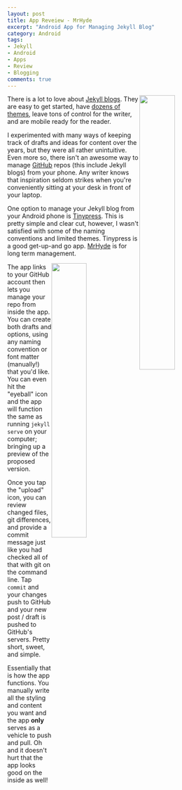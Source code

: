 ```yaml
---
layout: post
title: App Reveiew - MrHyde
excerpt: "Android App for Managing Jekyll Blog"
category: Android
tags:
- Jekyll
- Android
- Apps
- Review
- Blogging
comments: true
---
```


<a href="https://play.google.com/store/apps/details?id=org.faudroids.mrhyde"><img style="float: right; height: auto; width: 40%" src="https://lh3.googleusercontent.com/CKhNDih6W6pnyVsaeFsbZGrhVcGPZXC3vhlVRENf3cPJthpNP1SnQNS3WyxHZkN053aJ=w300-rw"></a>

There is a lot to love about [Jekyll blogs](http://jekyllrb.com/).  They are easy to get started, have [dozens of themes](http://jekyllthemes.org/), leave tons of control for the writer, and are mobile ready for the reader.

I experimented with many ways of keeping track of drafts and ideas for content over the years, but they were all rather unintuitive.  Even more so, there isn't an awesome way to manage [GitHub](https://www.github.com) repos (this include Jekyll blogs) from your phone.  Any writer knows that inspiration seldom strikes when you're conveniently sitting at your desk in front of your laptop.

One option to manage your Jekyll blog from your Android phone is [Tinypress](https://play.google.com/store/apps/details?id=co.tinypress.android).  This is pretty simple and clear cut, however, I wasn't satisfied with some of the naming conventions and limited themes.  Tinypress is a good get-up-and go app.  [MrHyde](https://play.google.com/store/apps/details?id=org.faudroids.mrhyde) is for long term management.

<img style="float: right; height: auto; width: 40%" src="http://drive.google.com/uc?export=view&id=0B2RH_BSaD6YPUWNHQmVMYUFpY3c">

The app links to your GitHub account then lets you manage your repo from inside the app.  You can create both drafts and options, using any naming convention or font matter (manually!) that you'd like.  You can even hit the "eyeball" icon and the app will function the same as running ```jekyll serve``` on your computer; bringing up a preview of the proposed version.

Once you tap the "upload" icon, you can review changed files, git differences, and provide a commit message just like you had checked all of that with git on the command line. Tap ```commit``` and your changes push to GitHub and your new post / draft is pushed to GitHub's servers.  Pretty short, sweet, and simple.


Essentially that is how the app functions.  You manually write all the styling and content you want and the app **only** serves as a vehicle to push and pull.  Oh and it doesn't hurt that the app looks good on the inside as well!